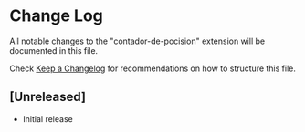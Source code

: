 # Change Log

All notable changes to the "contador-de-pocision" extension will be documented in this file.

Check [Keep a Changelog](http://keepachangelog.com/) for recommendations on how to structure this file.

## [Unreleased]

- Initial release